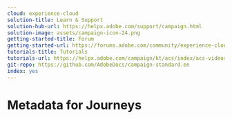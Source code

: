 ```yaml
---
cloud: experience-cloud
solution-title: Learn & Support
solution-hub-url: https://helpx.adobe.com/support/campaign.html
solution-image: assets/campaign-icon-24.png
getting-started-title: Forum
getting-started-url: https://forums.adobe.com/community/experience-cloud/marketing-cloud/campaign/standard
tutorials-title: Tutorials
tutorials-url: https://helpx.adobe.com/campaign/kt/acs/index/acs-videos.html
git-repo: https://github.com/AdobeDocs/campaign-standard.en
index: yes
---
```


# Metadata for Journeys
